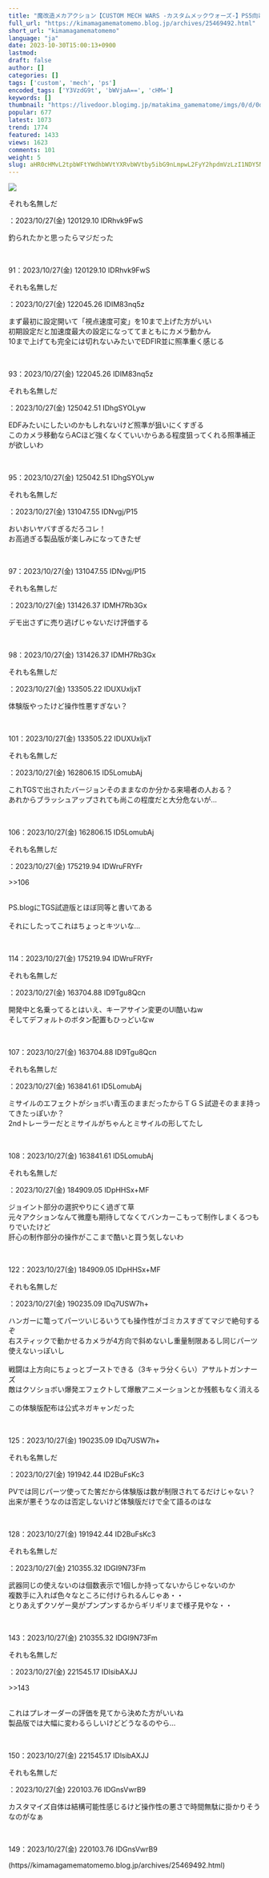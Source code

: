 ```yaml
---
title: "魔改造メカアクション【CUSTOM MECH WARS -カスタムメックウォーズ-】PS5向けに体験版が配信開始。TGS2023試遊版とほぼ同等の内容が遊べる "
full_url: "https://kimamagamematomemo.blog.jp/archives/25469492.html"
short_url: "kimamagamematomemo"
language: "ja"
date: 2023-10-30T15:00:13+0900
lastmod: 
draft: false
author: []
categories: []
tags: ['custom', 'mech', 'ps']
encoded_tags: ['Y3VzdG9t', 'bWVjaA==', 'cHM=']
keywords: []
thumbnail: "https://livedoor.blogimg.jp/matakima_gamematome/imgs/0/d/0dcb8352.jpg"
popular: 677
latest: 1073
trend: 1774
featured: 1433
views: 1623
comments: 101
weight: 5
slug: aHR0cHMvL2tpbWFtYWdhbWVtYXRvbWVtby5ibG9nLmpwL2FyY2hpdmVzLzI1NDY5NDkyLmh0bWw=
---
```


![](https://livedoor.blogimg.jp/matakima_gamematome/imgs/0/d/0dcb8352.jpg)

<div><p id='resuname91' class='ui-sortable-handle'>それも名無しだ </p>：2023/10/27(金) 120129.10 IDRhvk9FwS<p id='surebody91' class='surebody_Rhvk9FwS' name='surebodymain'>釣られたかと思ったらマジだった </p><br><p>91：2023/10/27(金) 120129.10 IDRhvk9FwS</p><p id='resuname93' class='ui-sortable-handle'>それも名無しだ </p>：2023/10/27(金) 122045.26 IDIM83nq5z<p id='surebody93' class='surebody_IM83nq5z' name='surebodymain'>まず最初に設定開いて「視点速度可変」を10まで上げた方がいい <br> 初期設定だと加速度最大の設定になっててまともにカメラ動かん <br> 10まで上げても完全には切れないみたいでEDFIR並に照準重く感じる </p><br><p>93：2023/10/27(金) 122045.26 IDIM83nq5z</p><p id='resuname95' class='ui-sortable-handle'>それも名無しだ </p>：2023/10/27(金) 125042.51 IDhgSYOLyw<p id='surebody95' class='surebody_hgSYOLyw' name='surebodymain'>EDFみたいにしたいのかもしれないけど照準が狙いにくすぎる <br> このカメラ移動ならACほど強くなくていいからある程度狙ってくれる照準補正が欲しいわ </p><br><p>95：2023/10/27(金) 125042.51 IDhgSYOLyw</p><p id='resuname97' class='ui-sortable-handle'>それも名無しだ </p>：2023/10/27(金) 131047.55 IDNvgj/P15<p id='surebody97' class='surebody_NvgjP15' name='surebodymain'>おいおいヤバすぎるだろコレ！ <br> お高過ぎる製品版が楽しみになってきたぜ </p><br><p>97：2023/10/27(金) 131047.55 IDNvgj/P15</p><p id='resuname98' class='ui-sortable-handle'>それも名無しだ </p>：2023/10/27(金) 131426.37 IDMH7Rb3Gx<p id='surebody98' class='surebody_MH7Rb3Gx' name='surebodymain'>デモ出さずに売り逃げじゃないだけ評価する </p><br><p>98：2023/10/27(金) 131426.37 IDMH7Rb3Gx</p><p id='resuname101' class='ui-sortable-handle'>それも名無しだ </p>：2023/10/27(金) 133505.22 IDUXUxIjxT<p id='surebody101' class='surebody_UXUxIjxT' name='surebodymain'>体験版やったけど操作性悪すぎない？ </p><br><p>101：2023/10/27(金) 133505.22 IDUXUxIjxT</p><p id='resuname106' class='ui-sortable-handle'>それも名無しだ </p>：2023/10/27(金) 162806.15 ID5LomubAj<p id='surebody106' class='surebody_5LomubAj' name='surebodymain'>これTGSで出されたバージョンそのままなのか分かる来場者の人おる？ <br> あれからブラッシュアップされても尚この程度だと大分危ないが… </p><br><p>106：2023/10/27(金) 162806.15 ID5LomubAj</p><p id='resuname114' class='ui-sortable-handle'>それも名無しだ </p>：2023/10/27(金) 175219.94 IDWruFRYFr<p id='surebody114' class='surebody_WruFRYFr' name='surebodymain'><p class='ui-sortable-handle'>>>106</p> <br> PS.blogにTGS試遊版とほぼ同等と書いてある <br> <br> それにしたってこれはちょっとキツいな… </p><br><p>114：2023/10/27(金) 175219.94 IDWruFRYFr</p><p id='resuname107' class='ui-sortable-handle'>それも名無しだ </p>：2023/10/27(金) 163704.88 ID9Tgu8Qcn<p id='surebody107' class='surebody_9Tgu8Qcn' name='surebodymain'>開発中と名乗ってるとはいえ、キーアサイン変更のUI酷いねw <br> そしてデフォルトのボタン配置もひっどいなw </p><br><p>107：2023/10/27(金) 163704.88 ID9Tgu8Qcn</p><p id='resuname108' class='ui-sortable-handle'>それも名無しだ </p>：2023/10/27(金) 163841.61 ID5LomubAj<p id='surebody108' class='surebody_5LomubAj' name='surebodymain'>ミサイルのエフェクトがショボい青玉のままだったからＴＧＳ試遊そのまま持ってきたっぽいか？ <br> 2ndトレーラーだとミサイルがちゃんとミサイルの形してたし </p><br><p>108：2023/10/27(金) 163841.61 ID5LomubAj</p><p id='resuname122' class='ui-sortable-handle'>それも名無しだ </p>：2023/10/27(金) 184909.05 IDpHHSx+MF<p id='surebody122' class='surebody_pHHSxMF' name='surebodymain'>ジョイント部分の選択やりにく過ぎて草 <br> 元々アクションなんて微塵も期待してなくてバンカーこもって制作しまくるつもりでいたけど <br> 肝心の制作部分の操作がここまで酷いと買う気しないわ </p><br><p>122：2023/10/27(金) 184909.05 IDpHHSx+MF</p><p id='resuname125' class='ui-sortable-handle'>それも名無しだ </p>：2023/10/27(金) 190235.09 IDq7USW7h+<p id='surebody125' class='surebody_q7USW7h' name='surebodymain'>ハンガーに篭ってパーツいじるいうても操作性がゴミカスすぎてマジで絶句するぞ <br> 右スティックで動かせるカメラが4方向で斜めないし重量制限あるし同じパーツ使えないっぽいし <br> <br> 戦闘は上方向にちょっとブーストできる（3キャラ分くらい）アサルトガンナーズ <br> 敵はクソショボい爆発エフェクトして爆散アニメーションとか残骸もなく消える <br> <br> この体験版配布は公式ネガキャンだった </p><br><p>125：2023/10/27(金) 190235.09 IDq7USW7h+</p><p id='resuname128' class='ui-sortable-handle'>それも名無しだ </p>：2023/10/27(金) 191942.44 ID2BuFsKc3<p id='surebody128' class='surebody_2BuFsKc3' name='surebodymain'>PVでは同じパーツ使ってた筈だから体験版は数が制限されてるだけじゃない？ <br> 出来が悪そうなのは否定しないけど体験版だけで全て語るのはな </p><br><p>128：2023/10/27(金) 191942.44 ID2BuFsKc3</p><p id='resuname143' class='ui-sortable-handle'>それも名無しだ </p>：2023/10/27(金) 210355.32 IDGI9N73Fm<p id='surebody143' class='surebody_GI9N73Fm' name='surebodymain'>武器同じの使えないのは個数表示で1個しか持ってないからじゃないのか <br> 複数手に入れば色々なところに付けられるんじゃあ・・ <br> とりあえずクソゲー臭がプンプンするからギリギリまで様子見やな・・ </p><br><p>143：2023/10/27(金) 210355.32 IDGI9N73Fm</p><p id='resuname150' class='ui-sortable-handle'>それも名無しだ </p>：2023/10/27(金) 221545.17 IDlsibAXJJ<p id='surebody150' class='surebody_lsibAXJJ' name='surebodymain'><p class='ui-sortable-handle'>>>143</p> <br> これはプレオーダーの評価を見てから決めた方がいいね <br> 製品版では大幅に変わるらしいけどどうなるのやら… </p><br><p>150：2023/10/27(金) 221545.17 IDlsibAXJJ</p><p id='resuname149' class='ui-sortable-handle'>それも名無しだ </p>：2023/10/27(金) 220103.76 IDGnsVwrB9<p id='surebody149' class='surebody_GnsVwrB9' name='surebodymain'>カスタマイズ自体は結構可能性感じるけど操作性の悪さで時間無駄に掛かりそうなのがなぁ </p><br><p>149：2023/10/27(金) 220103.76 IDGnsVwrB9</p><p id='preview_dispAffi'></p></div>

(https//kimamagamematomemo.blog.jp/archives/25469492.html)
